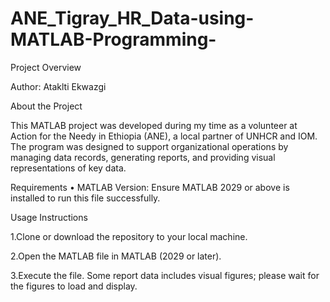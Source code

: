 # ANE_Tigray_HR_Data-using-MATLAB-Programming-

Project Overview

Author: Ataklti Ekwazgi

About the Project

This MATLAB project was developed during my time as a volunteer at Action for the Needy in Ethiopia (ANE), a local partner of UNHCR and IOM. The program was designed to support organizational operations by managing data records, generating reports, and providing visual representations of key data.

Requirements • MATLAB Version: Ensure MATLAB 2029 or above is installed to run this file successfully.

Usage Instructions

1.Clone or download the repository to your local machine.

2.Open the MATLAB file in MATLAB (2029 or later).

3.Execute the file. Some report data includes visual figures; please wait for the figures to load and display.
